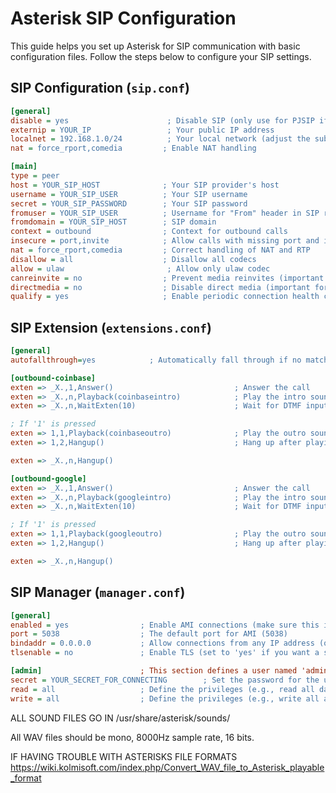 # Asterisk SIP Configuration

This guide helps you set up Asterisk for SIP communication with basic configuration files. Follow the steps below to configure your SIP settings.

## SIP Configuration (`sip.conf`)

```ini
[general]
disable = yes                      ; Disable SIP (only use for PJSIP if needed)
externip = YOUR_IP                 ; Your public IP address
localnet = 192.168.1.0/24          ; Your local network (adjust the subnet accordingly)
nat = force_rport,comedia         ; Enable NAT handling

[main]
type = peer
host = YOUR_SIP_HOST              ; Your SIP provider's host
username = YOUR_SIP_USER          ; Your SIP username
secret = YOUR_SIP_PASSWORD        ; Your SIP password
fromuser = YOUR_SIP_USER          ; Username for "From" header in SIP requests
fromdomain = YOUR_SIP_HOST        ; SIP domain
context = outbound                ; Context for outbound calls
insecure = port,invite            ; Allow calls with missing port and invite headers
nat = force_rport,comedia         ; Correct handling of NAT and RTP
disallow = all                    ; Disallow all codecs
allow = ulaw                       ; Allow only ulaw codec
canreinvite = no                  ; Prevent media reinvites (important for NAT)
directmedia = no                  ; Disable direct media (important for NAT handling)
qualify = yes                     ; Enable periodic connection health checks
```

## SIP Extension (`extensions.conf`)

```ini
[general]
autofallthrough=yes            ; Automatically fall through if no match found

[outbound-coinbase]
exten => _X.,1,Answer()                           ; Answer the call
exten => _X.,n,Playback(coinbaseintro)            ; Play the intro sound
exten => _X.,n,WaitExten(10)                      ; Wait for DTMF input for 20 seconds

; If '1' is pressed
exten => 1,1,Playback(coinbaseoutro)              ; Play the outro sound
exten => 1,2,Hangup()                             ; Hang up after playing the outro sound

exten => _X.,n,Hangup()

[outbound-google]
exten => _X.,1,Answer()                           ; Answer the call
exten => _X.,n,Playback(googleintro)              ; Play the intro sound
exten => _X.,n,WaitExten(10)                      ; Wait for DTMF input for 20 seconds

; If '1' is pressed
exten => 1,1,Playback(googleoutro)                ; Play the outro sound
exten => 1,2,Hangup()                             ; Hang up after playing the outro sound

exten => _X.,n,Hangup()
```

## SIP Manager (`manager.conf`)

```ini
[general]
enabled = yes                ; Enable AMI connections (make sure this is 'yes')
port = 5038                  ; The default port for AMI (5038)
bindaddr = 0.0.0.0           ; Allow connections from any IP address (or set a specific IP)
tlsenable = no               ; Enable TLS (set to 'yes' if you want a secure connection)

[admin]                      ; This section defines a user named 'admin'
secret = YOUR_SECRET_FOR_CONNECTING        ; Set the password for the user (change to something secure)
read = all                   ; Define the privileges (e.g., read all data)
write = all                  ; Define the privileges (e.g., write all actions)
```

ALL SOUND FILES GO IN /usr/share/asterisk/sounds/

All WAV files should be mono, 8000Hz sample rate, 16 bits.

IF HAVING TROUBLE WITH ASTERISKS FILE FORMATS https://wiki.kolmisoft.com/index.php/Convert_WAV_file_to_Asterisk_playable_format
